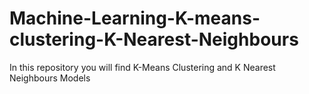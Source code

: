 # Machine-Learning-K-means-clustering-K-Nearest-Neighbours
In this repository you will find K-Means Clustering and K Nearest Neighbours Models
